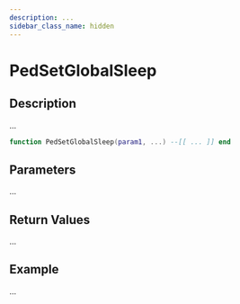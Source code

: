 ```yaml
---
description: ...
sidebar_class_name: hidden
---
```


# PedSetGlobalSleep

## Description

...

```lua
function PedSetGlobalSleep(param1, ...) --[[ ... ]] end
```

## Parameters

...

## Return Values

...

## Example

...

